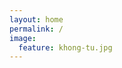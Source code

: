 ```yaml
---
layout: home
permalink: /
image:
  feature: khong-tu.jpg
---
```


<div class="tiles">

</div><!-- /.tiles -->

